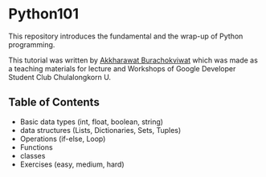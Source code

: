 # Python101
This repository introduces the fundamental and the wrap-up of Python programming. 

This tutorial was written by [Akkharawat Burachokviwat](https://www.github.com/EarthAkkharawat)
which was made as a teaching materials for lecture and Workshops of Google Developer Student Club Chulalongkorn U.

## Table of Contents
- Basic data types (int, float, boolean, string)
- data structures (Lists, Dictionaries, Sets, Tuples)
- Operations (if-else, Loop)
- Functions
- classes
- Exercises (easy, medium, hard)
